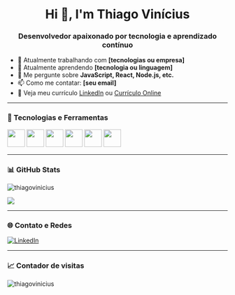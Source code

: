 <h1 align="center">Hi 👋, I'm Thiago Vinícius</h1>
<h3 align="center">Desenvolvedor apaixonado por tecnologia e aprendizado contínuo</h3>

- 🔭 Atualmente trabalhando com **[tecnologias ou empresa]**
- 🌱 Atualmente aprendendo **[tecnologia ou linguagem]**
- 💬 Me pergunte sobre **JavaScript, React, Node.js, etc.**
- 📫 Como me contatar: **[seu email]**
- 📄 Veja meu currículo [LinkedIn](https://www.linkedin.com/in/thiago-vin%C3%ADcius/) ou [Currículo Online](https://thiagovodmr.github.io/curriculo_online)

---

### 🧰 Tecnologias e Ferramentas

<p align="left">
  <img src="https://cdn.jsdelivr.net/gh/devicons/devicon/icons/javascript/javascript-original.svg" width="40" height="40"/>
  <img src="https://cdn.jsdelivr.net/gh/devicons/devicon/icons/typescript/typescript-original.svg" width="40" height="40"/>
  <img src="https://cdn.jsdelivr.net/gh/devicons/devicon/icons/react/react-original.svg" width="40" height="40"/>
  <img src="https://cdn.jsdelivr.net/gh/devicons/devicon/icons/nodejs/nodejs-original.svg" width="40" height="40"/>
  <img src="https://cdn.jsdelivr.net/gh/devicons/devicon/icons/docker/docker-original.svg" width="40" height="40"/>
  <img src="https://cdn.jsdelivr.net/gh/devicons/devicon/icons/git/git-original.svg" width="40" height="40"/>
</p>

---

### 📊 GitHub Stats

<p align="left">
  <img src="https://github-readme-stats.vercel.app/api?username=thiagovodmr&show_icons=true&theme=gotham" alt="thiagovinicius" />
</p>

<p align="left">
  <img src="https://github-readme-stats.vercel.app/api/top-langs/?username=thiagovodmr&layout=compact&theme=gotham" />
</p>

---

### 🌐 Contato e Redes

[![LinkedIn](https://img.shields.io/badge/-LinkedIn-0e76a8?style=for-the-badge&logo=linkedin&logoColor=white)](https://www.linkedin.com/in/thiago-vin%C3%ADcius/)

---

### 📈 Contador de visitas

<p align="left">
  <img src="https://komarev.com/ghpvc/?username=thiagovinicius&label=Profile%20views&color=0e75b6&style=flat" alt="thiagovinicius" />
</p>
